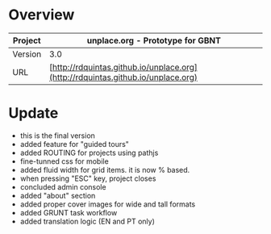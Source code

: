# Overview #

 Project | unplace.org - Prototype for GBNT  
--- | ---
Version | 3.0
URL | [http://rdquintas.github.io/unplace.org](http://rdquintas.github.io/unplace.org)

# Update #
* this is the final version
* added feature for "guided tours"
* added ROUTING for projects using pathjs
* fine-tunned css for mobile
* added fluid width for grid items. it is now % based.
* when pressing "ESC" key, project closes
* concluded admin console
* added "about" section
* added proper cover images for wide and tall formats
* added GRUNT task workflow
* added translation logic (EN and PT only)
